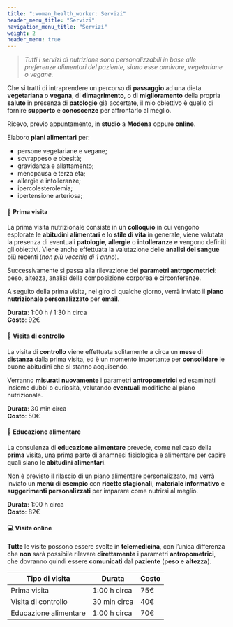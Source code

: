 ```yaml
---
title: ":woman_health_worker: Servizi"
header_menu_title: "Servizi"
navigation_menu_title: "Servizi"
weight: 2
header_menu: true
---
```


> *Tutti i servizi di nutrizione sono personalizzabili in base alle preferenze alimentari del paziente, siano esse onnivore, vegetariane o vegane.*

Che si tratti di intraprendere un percorso di **passaggio** ad una dieta **vegetariana** o **vegana**,
di **dimagrimento**, o di **miglioramento** della propria **salute** in presenza di **patologie**
già accertate, il mio obiettivo è quello di fornire **supporto** e **conoscenze** per affrontarlo
al meglio.

Ricevo, previo appuntamento, in **studio** a **Modena** oppure **online**.

Elaboro **piani alimentari** per:
- persone vegetariane e vegane;
- sovrappeso e obesità;
- gravidanza e allattamento;
- menopausa e terza età;
- allergie e intolleranze;
- ipercolesterolemia;
- ipertensione arteriosa;

#### :green_apple: Prima visita

La prima visita nutrizionale consiste in un **colloquio** in cui vengono esplorate le **abitudini alimentari**
e lo **stile di vita** in generale, viene valutata la presenza di eventuali **patologie**, **allergie** o **intolleranze**
e vengono definiti gli obiettivi. Viene anche effettuata la valutazione delle **analisi del sangue** più recenti
(*non più vecchie di 1 anno*).

Successivamente si passa alla rilevazione dei **parametri antropometrici**:
peso, altezza, analisi della composizione corporea e circonferenze.

A seguito della prima visita, nel giro di qualche giorno, verrà inviato il **piano nutrizionale
personalizzato** per **email**.

**Durata**: 1:00 h / 1:30 h circa  
**Costo**: 92€

#### :mag_right: Visita di controllo

La visita di **controllo** viene effettuata solitamente a circa un **mese** di **distanza** dalla prima visita,
ed è un momento importante per **consolidare** le buone abitudini che si stanno acquisendo.

Verranno **misurati** **nuovamente** i parametri **antropometrici** ed esaminati insieme dubbi o curiosità,
valutando **eventuali** modifiche al piano nutrizionale.

**Durata**: 30 min circa  
**Costo**: 50€

#### :green_salad: Educazione alimentare

La consulenza di **educazione alimentare** prevede, come nel caso della **prima** visita, una prima parte di
anamnesi fisiologica e alimentare per capire quali siano le **abitudini alimentari**.

Non è previsto il rilascio di un piano alimentare personalizzato, ma verrà inviato un **menù** di **esempio**
con **ricette stagionali**, **materiale informativo** e **suggerimenti personalizzati** per imparare come nutrirsi al meglio. 

**Durata**: 1:00 h circa  
**Costo**: 82€

#### :computer: Visite online

**Tutte** le visite possono essere svolte in **telemedicina**, con l’unica differenza che **non** sarà possibile
rilevare **direttamente** i parametri **antropometrici**, che dovranno quindi essere **comunicati**
dal **paziente** (**peso** e **altezza**).

| Tipo di visita | Durata | Costo |
| -------- | -------- | ------- |
| Prima visita | 1:00 h circa | 75€ |
| Visita di controllo | 30 min circa | 40€ |
| Educazione alimentare | 1:00 h circa | 70€ |

